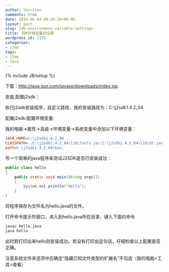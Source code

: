 ```yaml
---
author: Yourtion
comments: true
date: 2010-06-04 08:24:20+00:00
layout: post
slug: jdk-environment-variable-settings
title: JDK环境变量的设置
wordpress_id: 1155
categories:
- j2me
tags:
- j2me
- Java
---
```

{% include JB/setup %}

下载：http://java.sun.com/javase/downloads/index.jsp

安装,配置j2sdk：

执行j2sdk安装程序，自定义路径，我的安装路径为：C:\j2sdk1.4.2_04

配置j2sdk:配置环境变量:

我的电脑->属性->高级->环境变量->系统变量中添加以下环境变量：

```ini
JAVA_HOME=C:\j2sdk1.4.2_04
CLASSPATH=.;C:\j2sdk1.4.2_04\lib\tools.jar;C:\j2sdk1.4.2_04\lib\dt.jar;C:\j2sdk1.4.2_04\bin;
path=C:\j2sdk1.4.2_04\bin;
```

写一个简单的java程序来测试J2SDK是否已安装成功：

```java
public class hello
{
	public static void main(String args[])
	{
		System.out.println("Hello");
	}
}
```

将程序保存为文件名为hello.java的文件。

打开命令提示符窗口，进入到hello.java所在目录，键入下面的命令

```bash
javac hello.java
java hello
```

此时若打印出来hello则安装成功，若没有打印出这句话，仔细检查以上配置是否正确。

注意系统文件夹选项中应确定“隐藏已知文件类型的扩展名”不勾选（我的电脑>工具>查看）
